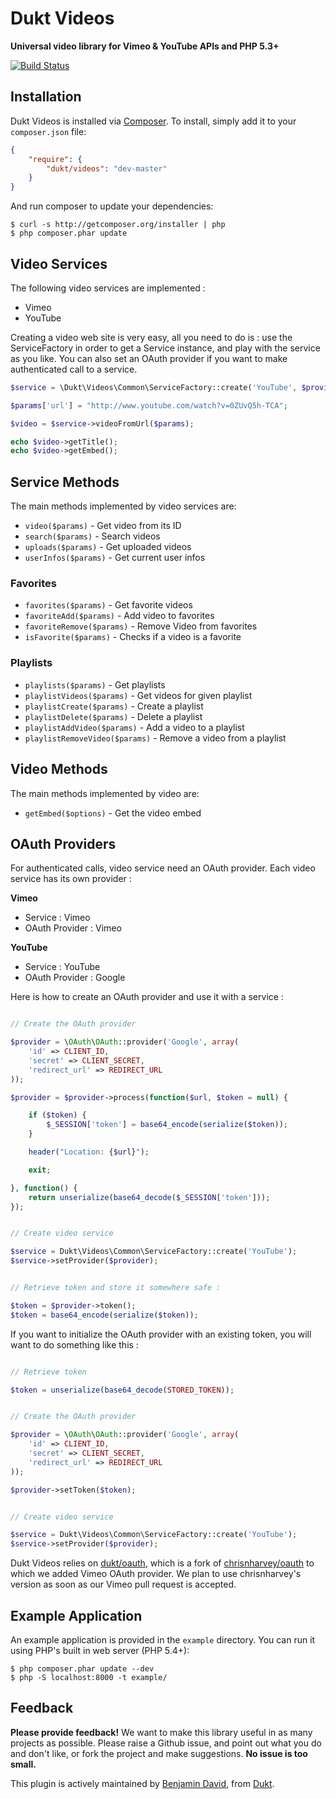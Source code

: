 # Dukt Videos

**Universal video library for Vimeo & YouTube APIs and PHP 5.3+**

[![Build Status](https://travis-ci.org/dukt/videos.png?branch=master)](https://travis-ci.org/dukt/videos)

## Installation

Dukt Videos is installed via [Composer](http://getcomposer.org/). To install, simply add it
to your `composer.json` file:

```json
{
    "require": {
        "dukt/videos": "dev-master"
    }
}
```


And run composer to update your dependencies:

    $ curl -s http://getcomposer.org/installer | php
    $ php composer.phar update

## Video Services

The following video services are implemented :

* Vimeo
* YouTube

Creating a video  web site is very easy, all you need to do is : use the ServiceFactory in order to get a Service instance, and play with the service as you like. You can also set an OAuth provider if you want to make authenticated call to a service.

```php
$service = \Dukt\Videos\Common\ServiceFactory::create('YouTube', $provider);

$params['url'] = "http://www.youtube.com/watch?v=0ZUvQ5h-TCA";

$video = $service->videoFromUrl($params);

echo $video->getTitle();
echo $video->getEmbed();
```

## Service Methods

The main methods implemented by video services are:

* `video($params)` - Get video from its ID
* `search($params)` - Search videos
* `uploads($params)` - Get uploaded videos
* `userInfos($params)` - Get current user infos

### Favorites

* `favorites($params)` - Get favorite videos
* `favoriteAdd($params)` - Add video to favorites
* `favoriteRemove($params)` - Remove Video from favorites
* `isFavorite($params)` - Checks if a video is a favorite

### Playlists

* `playlists($params)` - Get playlists
* `playlistVideos($params)` - Get videos for given playlist
* `playlistCreate($params)` - Create a playlist
* `playlistDelete($params)` - Delete a playlist
* `playlistAddVideo($params)` - Add a video to a playlist
* `playlistRemoveVideo($params)` - Remove a video from a playlist

## Video Methods

The main methods implemented by video are:

* `getEmbed($options)` - Get the video embed

## OAuth Providers

For authenticated calls, video service need an OAuth provider. Each video service has its own provider :

**Vimeo**

* Service : Vimeo
* OAuth Provider : Vimeo

**YouTube**

* Service : YouTube
* OAuth Provider : Google

Here is how to create an OAuth provider and use it with a service :

```php

// Create the OAuth provider

$provider = \OAuth\OAuth::provider('Google', array(
    'id' => CLIENT_ID,
    'secret' => CLIENT_SECRET,
    'redirect_url' => REDIRECT_URL
));    

$provider = $provider->process(function($url, $token = null) {

    if ($token) {
        $_SESSION['token'] = base64_encode(serialize($token));
    }

    header("Location: {$url}");

    exit;

}, function() {
    return unserialize(base64_decode($_SESSION['token']));
});


// Create video service

$service = Dukt\Videos\Common\ServiceFactory::create('YouTube');
$service->setProvider($provider);


// Retrieve token and store it somewhere safe :

$token = $provider->token();
$token = base64_encode(serialize($token));
```

If you want to initialize the OAuth provider with an existing token, you will want to do something like this :

```php

// Retrieve token

$token = unserialize(base64_decode(STORED_TOKEN));


// Create the OAuth provider

$provider = \OAuth\OAuth::provider('Google', array(
    'id' => CLIENT_ID,
    'secret' => CLIENT_SECRET,
    'redirect_url' => REDIRECT_URL
));    

$provider->setToken($token);


// Create video service

$service = Dukt\Videos\Common\ServiceFactory::create('YouTube');
$service->setProvider($provider);
```

Dukt Videos relies on [dukt/oauth](https://github.com/dukt/oauth), which is a fork of [chrisnharvey/oauth](https://github.com/chrisnharvey/oauth) to which we added Vimeo OAuth provider. We plan to use chrisnharvey's version as soon as our Vimeo pull request is accepted.


## Example Application

An example application is provided in the `example` directory. You can run it using PHP's built in
web server (PHP 5.4+):

    $ php composer.phar update --dev
    $ php -S localhost:8000 -t example/


## Feedback

**Please provide feedback!** We want to make this library useful in as many projects as possible.
Please raise a Github issue, and point out what you do and don't like, or fork the project and make
suggestions. **No issue is too small.**

This plugin is actively maintained by [Benjamin David](https://github.com/benjamindavid), from [Dukt](http://dukt.net/).
